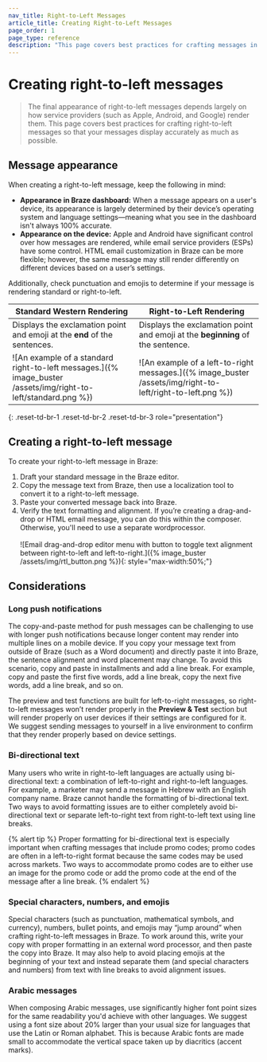```yaml
---
nav_title: Right-to-Left Messages
article_title: Creating Right-to-Left Messages
page_order: 1
page_type: reference
description: "This page covers best practices for crafting messages in Braze that read from right-to-left."
---
```


# Creating right-to-left messages

> The final appearance of right-to-left messages depends largely on how service providers (such as Apple, Android, and Google) render them. This page covers best practices for crafting right-to-left messages so that your messages display accurately as much as possible.

## Message appearance

When creating a right-to-left message, keep the following in mind:

- **Appearance in Braze dashboard:** When a message appears on a user's device, its appearance is largely determined by their device’s operating system and language settings&#8212;meaning what you see in the dashboard isn't always 100% accurate.
- **Appearance on the device:** Apple and Android have significant control over how messages are rendered, while email service providers (ESPs) have some control. HTML email customization in Braze can be more flexible; however, the same message may still render differently on different devices based on a user’s settings.

Additionally, check punctuation and emojis to determine if your message is rendering standard or right-to-left.

| Standard Western Rendering | Right-to-Left Rendering |
|------------------|------------------------|
| Displays the exclamation point and emoji at the **end** of the sentences. | Displays the exclamation point and emoji at the **beginning** of the sentence. |
| ![An example of a standard right-to-left messages.]({% image_buster /assets/img/right-to-left/standard.png %}) | ![An example of a left-to-right messages.]({% image_buster /assets/img/right-to-left/right-to-left.png %}) |
{: .reset-td-br-1 .reset-td-br-2 .reset-td-br-3 role="presentation"}

## Creating a right-to-left message

To create your right-to-left message in Braze:

1. Draft your standard message in the Braze editor.
2. Copy the message text from Braze, then use a localization tool to convert it to a right-to-left message.
3. Paste your converted message back into Braze.
4. Verify the text formatting and alignment. If you’re creating a drag-and-drop or HTML email message, you can do this within the composer. Otherwise, you'll need to use a separate wordprocessor.<br><br>![Email drag-and-drop editor menu with button to toggle text alignment between right-to-left and left-to-right.]({% image_buster /assets/img/rtl_button.png %}){: style="max-width:50%;"}

## Considerations
 
### Long push notifications

The copy-and-paste method for push messages can be challenging to use with longer push notifications because longer content may render into multiple lines on a mobile device. If you copy your message text from outside of Braze (such as a Word document) and directly paste it into Braze, the sentence alignment and word placement may change. To avoid this scenario, copy and paste in installments and add a line break. For example, copy and paste the first five words, add a line break, copy the next five words, add a line break, and so on.

The preview and test functions are built for left-to-right messages, so right-to-left messages won’t render properly in the **Preview & Test** section but will render properly on user devices if their settings are configured for it. We suggest sending messages to yourself in a live environment to confirm that they render properly based on device settings.

### Bi-directional text

Many users who write in right-to-left languages are actually using bi-directional text: a combination of left-to-right and right-to-left languages. For example, a marketer may send a message in Hebrew with an English company name. Braze cannot handle the formatting of bi-directional text. Two ways to avoid formatting issues are to either completely avoid bi-directional text or separate left-to-right text from right-to-left text using line breaks. 

{% alert tip %}
Proper formatting for bi-directional text is especially important when crafting messages that include promo codes; promo codes are often in a left-to-right format because the same codes may be used across markets. Two ways to accommodate promo codes are to either use an image for the promo code or add the promo code at the end of the message after a line break.
{% endalert %}

### Special characters, numbers, and emojis

Special characters (such as punctuation, mathematical symbols, and currency), numbers, bullet points, and emojis may “jump around” when crafting right-to-left messages in Braze. To work around this, write your copy with proper formatting in an external word processor, and then paste the copy into Braze. It may also help to avoid placing emojis at the beginning of your text and instead separate them (and special characters and numbers) from text with line breaks to avoid alignment issues.

### Arabic messages

When composing Arabic messages, use significantly higher font point sizes for the same readability you'd achieve with other languages. We suggest using a font size about 20% larger than your usual size for languages that use the Latin or Roman alphabet. This is because Arabic fonts are made small to accommodate the vertical space taken up by diacritics (accent marks).
